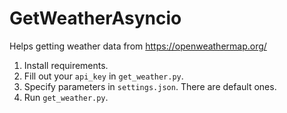 # GetWeatherAsyncio
Helps getting weather data from <https://openweathermap.org/>

1. Install requirements.
2. Fill out your `api_key` in `get_weather.py`.
3. Specify parameters in `settings.json`. There are default ones.
4. Run `get_weather.py`.